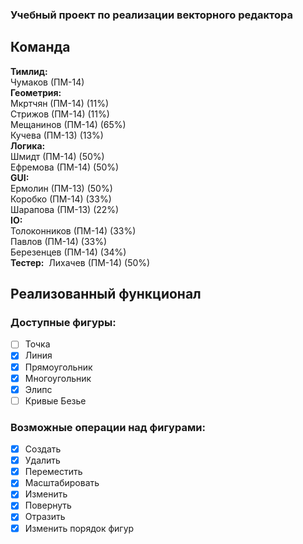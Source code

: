 ### Учебный проект по реализации векторного редактора
## Команда
**Тимлид:**  
Чумаков (ПМ-14)  
**Геометрия:**  
Мкртчян (ПМ-14) (11%)  
Стрижов (ПМ-14) (11%)  
Мещанинов (ПМ-14) (65%)  
Кучева (ПМ-13) (13%)  
**Логика:**  
Шмидт (ПМ-14) (50%)  
Ефремова (ПМ-14) (50%)  
**GUI:**  
Ермолин (ПМ-13) (50%)  
Коробко (ПМ-14) (33%)  
Шарапова (ПМ-13) (22%)  
**IO:**  
Толоконников (ПМ-14) (33%)  
Павлов (ПМ-14) (33%)  
Березенцев (ПМ-14) (34%)   
**Тестер:**  
Лихачев (ПМ-14) (50%) 

## Реализованный функционал
### Доступные фигуры:
- [ ] Точка
- [x] Линия
- [x] Прямоугольник
- [x] Многоугольник
- [x] Элипс
- [ ] Кривые Безье

### Возможные операции над фигурами:
- [x] Создать
- [x] Удалить
- [x] Переместить
- [x] Масштабировать
- [x] Изменить
- [x] Повернуть
- [x] Отразить
- [x] Изменить порядок фигур
